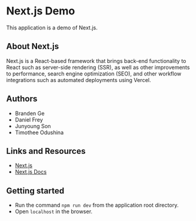 # Next.js Demo

This application is a demo of Next.js.

## About Next.js

Next.js is a React-based framework that brings back-end functionality to React such as server-side rendering (SSR), as well as other improvements to performance, search engine optimization (SEO), and other workflow integrations such as automated deployments using Vercel.

## Authors

- Branden Ge
- Daniel Frey
- Junyoung Son
- Timothee Odushina

## Links and Resources

- [Next.js](https://nextjs.org/)
- [Next.js Docs](https://nextjs.org/docs/getting-started)

## Getting started

- Run the command `npm run dev` from the application root directory.
- Open `localhost` in the browser.
